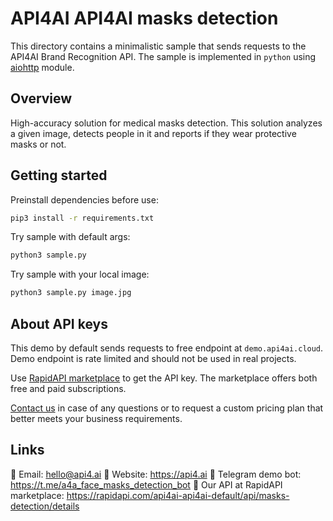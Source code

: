 # API4AI API4AI masks detection

This directory contains a minimalistic sample that sends requests to the API4AI Brand Recognition API.
The sample is implemented in `python` using [aiohttp](https://pypi.org/project/aiohttp/) module.


## Overview

High-accuracy solution for medical masks detection. This solution analyzes a given image, detects people in it and reports if they wear protective masks or not.


## Getting started

Preinstall dependencies before use:

```bash
pip3 install -r requirements.txt
```

Try sample with default args:

```bash
python3 sample.py
```

Try sample with your local image:

```bash
python3 sample.py image.jpg
```


## About API keys

This demo by default sends requests to free endpoint at `demo.api4ai.cloud`.
Demo endpoint is rate limited and should not be used in real projects.

Use [RapidAPI marketplace](https://rapidapi.com/api4ai-api4ai-default/api/masks-detection/details) to get the API key. The marketplace offers both
free and paid subscriptions.

[Contact us](https://api4.ai/contacts) in case of any questions or to request a custom pricing plan
that better meets your business requirements.


## Links

📩 Email: hello@api4.ai
🔗 Website: https://api4.ai
🤖 Telegram demo bot: https://t.me/a4a_face_masks_detection_bot
🔵 Our API at RapidAPI marketplace: https://rapidapi.com/api4ai-api4ai-default/api/masks-detection/details
